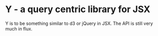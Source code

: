 # Y - a query centric library for JSX

Y is to be something similar to d3 or jQuery in JSX. The API is still very much in flux.